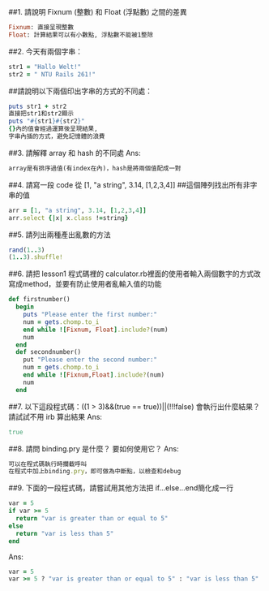 ##1. 請說明 Fixnum (整數) 和 Float (浮點數) 之間的差異
```ruby
Fixnum: 直接呈現整數
Float: 計算結果可以有小數點, 浮點數不能被1整除
```

##2. 今天有兩個字串：
```ruby
str1 = "Hallo Welt!" 
str2 = " NTU Rails 261!"
```
##請說明以下兩個印出字串的方式的不同處：
```ruby
puts str1 + str2
直接把str1和str2顯示
puts "#{str1}#{str2}"
{}內的值會經過運算後呈現結果,
字串內插的方式，避免記憶體的浪費
```

##3. 請解釋 array 和 hash 的不同處
Ans: 
```ruby
array是有排序過值(有index在內)，hash是將兩個值配成一對
```

##4. 請寫一段 code 從 [1, "a string", 3.14, [1,2,3,4]] ##這個陣列找出所有非字串的值
```ruby
arr = [1, "a string", 3.14, [1,2,3,4]]
arr.select {|x| x.class !=string}
```

##5. 請列出兩種產出亂數的方法
```ruby 
rand(1..3)
(1..3).shuffle!
```


##6. 請把 lesson1 程式碼裡的 calculator.rb裡面的使用者輸入兩個數字的方式改寫成method，並要有防止使用者亂輸入值的功能
```ruby
def firstnumber()
  begin
    puts "Please enter the first number:"
    num = gets.chomp.to_i
    end while ![Fixnum, Float].include?(num)
    num
  end
  def secondnumber()
    put "Please enter the second number:"
    num = gets.chomp.to_i
    end while ![Fixnum,Float].include?(num)
    num
  end
```




##7. 以下這段程式碼：((1 > 3)&&(true == true))||(!!!false)
會執行出什麼結果？ 請試試不用 irb 算出結果
Ans: 
```ruby
true
```

##8. 請問 binding.pry 是什麼？ 要如何使用它？
Ans: 
```ruby 
可以在程式碼執行時攔截呼叫
在程式中加上binding.pry，即可做為中斷點，以檢查和debug
```

##9. 下面的一段程式碼，請嘗試用其他方法把 if...else...end簡化成一行
```ruby
var = 5
if var >= 5
  return "var is greater than or equal to 5"
else
  return "var is less than 5"
end
```
Ans: 
```ruby
var = 5
var >= 5 ? "var is greater than or equal to 5" : "var is less than 5"
```